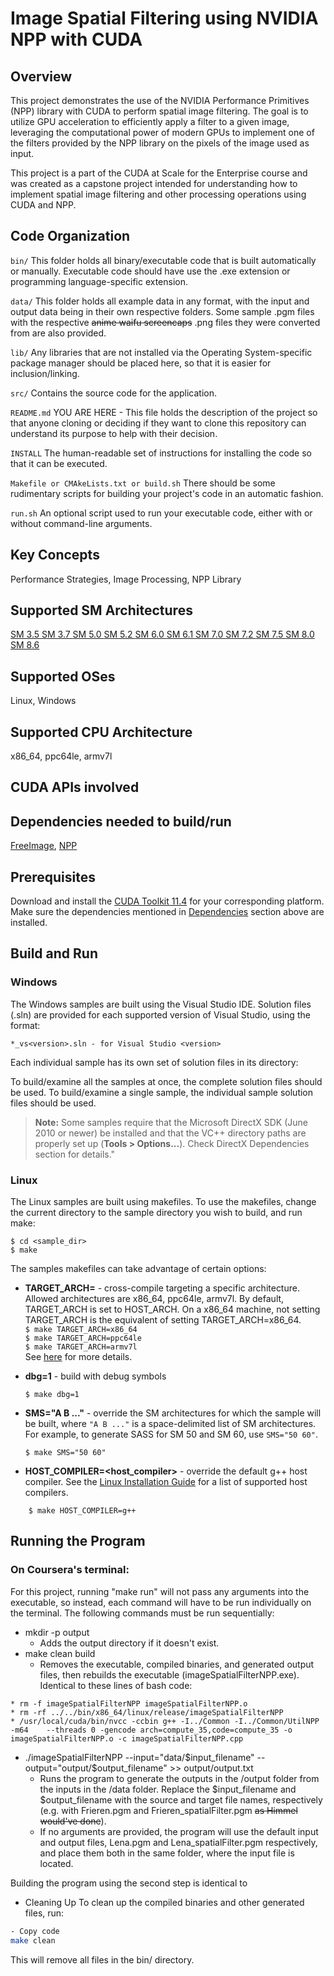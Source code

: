 # Image Spatial Filtering using NVIDIA NPP with CUDA

## Overview

This project demonstrates the use of the NVIDIA Performance Primitives (NPP) library with CUDA to perform spatial image filtering. The goal is to utilize GPU acceleration to efficiently apply a filter to a given image, leveraging the computational power of modern GPUs to implement one of the filters provided by the NPP library on the pixels of the image used as input.

This project is a part of the CUDA at Scale for the Enterprise course and was created as a capstone project intended for understanding how to implement spatial image filtering and other processing operations using CUDA and NPP.

## Code Organization

```bin/```
This folder holds all binary/executable code that is built automatically or manually. Executable code should have use the .exe extension or programming language-specific extension.

```data/```
This folder holds all example data in any format, with the input and output data being in their own respective folders. Some sample .pgm files with the respective ~~anime waifu screencaps~~ .png files they were converted from are also provided.

```lib/```
Any libraries that are not installed via the Operating System-specific package manager should be placed here, so that it is easier for inclusion/linking.

```src/```
Contains the source code for the application.

```README.md```
YOU ARE HERE - This file holds the description of the project so that anyone cloning or deciding if they want to clone this repository can understand its purpose to help with their decision.

```INSTALL```
The human-readable set of instructions for installing the code so that it can be executed.

```Makefile or CMAkeLists.txt or build.sh```
There should be some rudimentary scripts for building your project's code in an automatic fashion.

```run.sh```
An optional script used to run your executable code, either with or without command-line arguments.

## Key Concepts

Performance Strategies, Image Processing, NPP Library

## Supported SM Architectures

[SM 3.5 ](https://developer.nvidia.com/cuda-gpus)  [SM 3.7 ](https://developer.nvidia.com/cuda-gpus)  [SM 5.0 ](https://developer.nvidia.com/cuda-gpus)  [SM 5.2 ](https://developer.nvidia.com/cuda-gpus)  [SM 6.0 ](https://developer.nvidia.com/cuda-gpus)  [SM 6.1 ](https://developer.nvidia.com/cuda-gpus)  [SM 7.0 ](https://developer.nvidia.com/cuda-gpus)  [SM 7.2 ](https://developer.nvidia.com/cuda-gpus)  [SM 7.5 ](https://developer.nvidia.com/cuda-gpus)  [SM 8.0 ](https://developer.nvidia.com/cuda-gpus)  [SM 8.6 ](https://developer.nvidia.com/cuda-gpus)

## Supported OSes

Linux, Windows

## Supported CPU Architecture

x86_64, ppc64le, armv7l

## CUDA APIs involved

## Dependencies needed to build/run
[FreeImage](../../README.md#freeimage), [NPP](../../README.md#npp)

## Prerequisites

Download and install the [CUDA Toolkit 11.4](https://developer.nvidia.com/cuda-downloads) for your corresponding platform.
Make sure the dependencies mentioned in [Dependencies]() section above are installed.

## Build and Run

### Windows
The Windows samples are built using the Visual Studio IDE. Solution files (.sln) are provided for each supported version of Visual Studio, using the format:
```
*_vs<version>.sln - for Visual Studio <version>
```
Each individual sample has its own set of solution files in its directory:

To build/examine all the samples at once, the complete solution files should be used. To build/examine a single sample, the individual sample solution files should be used.
> **Note:** Some samples require that the Microsoft DirectX SDK (June 2010 or newer) be installed and that the VC++ directory paths are properly set up (**Tools > Options...**). Check DirectX Dependencies section for details."

### Linux
The Linux samples are built using makefiles. To use the makefiles, change the current directory to the sample directory you wish to build, and run make:
```
$ cd <sample_dir>
$ make
```
The samples makefiles can take advantage of certain options:
*  **TARGET_ARCH=<arch>** - cross-compile targeting a specific architecture. Allowed architectures are x86_64, ppc64le, armv7l.
    By default, TARGET_ARCH is set to HOST_ARCH. On a x86_64 machine, not setting TARGET_ARCH is the equivalent of setting TARGET_ARCH=x86_64.<br/>
`$ make TARGET_ARCH=x86_64` <br/> `$ make TARGET_ARCH=ppc64le` <br/> `$ make TARGET_ARCH=armv7l` <br/>
    See [here](http://docs.nvidia.com/cuda/cuda-samples/index.html#cross-samples) for more details.
*   **dbg=1** - build with debug symbols
    ```
    $ make dbg=1
    ```
*   **SMS="A B ..."** - override the SM architectures for which the sample will be built, where `"A B ..."` is a space-delimited list of SM architectures. For example, to generate SASS for SM 50 and SM 60, use `SMS="50 60"`.
    ```
    $ make SMS="50 60"
    ```

*  **HOST_COMPILER=<host_compiler>** - override the default g++ host compiler. See the [Linux Installation Guide](http://docs.nvidia.com/cuda/cuda-installation-guide-linux/index.html#system-requirements) for a list of supported host compilers.
```
    $ make HOST_COMPILER=g++
```


## Running the Program

### On Coursera's terminal:

For this project, running "make run" will not pass any arguments into the executable, so instead, each command will have to be run individually on the terminal. The following commands must be run sequentially:

* mkdir -p output
    * Adds the output directory if it doesn't exist.
* make clean build
    * Removes the executable, compiled binaries, and generated output files, then rebuilds the executable (imageSpatialFilterNPP.exe). Identical to these lines of bash code:
```
* rm -f imageSpatialFilterNPP imageSpatialFilterNPP.o
* rm -rf ../../bin/x86_64/linux/release/imageSpatialFilterNPP
* /usr/local/cuda/bin/nvcc -ccbin g++ -I../Common -I../Common/UtilNPP  -m64    --threads 0 -gencode arch=compute_35,code=compute_35 -o imageSpatialFilterNPP.o -c imageSpatialFilterNPP.cpp
```
* ./imageSpatialFilterNPP --input="data/$input_filename" --output="output/$output_filename" >> output/output.txt
    * Runs the program to generate the outputs in the /output folder from the inputs in the /data folder. Replace the $input_filename and $output_filename with the source and target file names, respectively (e.g. with Frieren.pgm and Frieren_spatialFilter.pgm ~~as Himmel would've done~~).
    * If no arguments are provided, the program will use the default input and output files, Lena.pgm and Lena_spatialFilter.pgm respectively, and place them both in the same folder, where the input file is located.

Building the program using the second step is identical to 

- Cleaning Up
To clean up the compiled binaries and other generated files, run:


```bash
- Copy code
make clean
```

This will remove all files in the bin/ directory.

